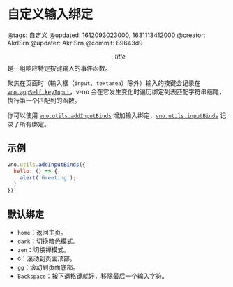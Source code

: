 # 自定义输入绑定

@tags: 自定义
@updated: 1612093023000, 1631113412000
@creator: AkrISrn
@updater: AkrISrn
@commit: 89643d9

$$: title $$是一组响应特定按键输入的事件函数。

聚焦在页面时（输入框（`input`、`textarea`）除外）输入的按键会记录在 [`vno.appSelf.keyInput`](/zh/api/appSelf.md "#h2-1")，v-no 会在它发生变化时遍历绑定列表匹配字符串结尾，执行第一个匹配到的函数。

你可以使用 [`vno.utils.addInputBinds`](/zh/api/utils.md "#h2-5") 增加输入绑定，[`vno.utils.inputBinds`](/zh/api/utils.md "#h2-4") 记录了所有绑定。

## 示例

```js
vno.utils.addInputBinds({
  hello: () => {
    alert('Greeting');
  }
})
```

## 默认绑定

- `home`：返回主页。
- `dark`：切换暗色模式。
- `zen`：切换禅模式。
- `G`：滚动到页面顶部。
- `gg`：滚动到页面底部。
- `Backspace`：按下退格键就好，移除最后一个输入字符。
